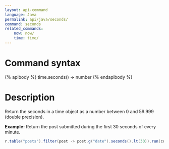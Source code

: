 ```yaml
---
layout: api-command
language: Java
permalink: api/java/seconds/
command: seconds
related_commands:
    now: now/
    time: time/
---
```


# Command syntax #

{% apibody %}
time.seconds() &rarr; number
{% endapibody %}

# Description #

Return the seconds in a time object as a number between 0 and 59.999 (double precision).

__Example:__ Return the post submitted during the first 30 seconds of every minute.

```java
r.table("posts").filter(post -> post.g("date").seconds().lt(30)).run(conn);
```

